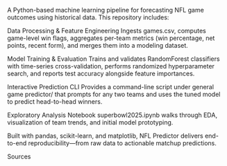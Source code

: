 A Python-based machine learning pipeline for forecasting NFL game outcomes using historical data. This repository includes:

Data Processing & Feature Engineering
Ingests games.csv, computes game-level win flags, aggregates per-team metrics (win percentage, net points, recent form), and merges them into a modeling dataset.

Model Training & Evaluation
Trains and validates RandomForest classifiers with time-series cross-validation, performs randomized hyperparameter search, and reports test accuracy alongside feature importances.

Interactive Prediction CLI
Provides a command-line script under general game predictor/ that prompts for any two teams and uses the tuned model to predict head-to-head winners.

Exploratory Analysis Notebook
superbowl2025.ipynb walks through EDA, visualization of team trends, and initial model prototyping.

Built with pandas, scikit-learn, and matplotlib, NFL Predictor delivers end-to-end reproducibility—from raw data to actionable matchup predictions.









Sources

